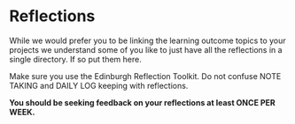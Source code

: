 # Reflections

While we would prefer you to be linking the learning outcome topics to your projects we understand some of you like to just have all the reflections in a single directory.  If so put them here.  

Make sure you use the Edinburgh Reflection Toolkit.  Do not confuse NOTE TAKING and DAILY LOG keeping with reflections.

**You should be seeking feedback on your reflections at least ONCE PER WEEK.**


